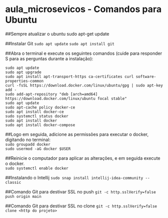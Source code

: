 # aula_microsevicos - Comandos para Ubuntu 

##Sempre atualizar o ubuntu
sudo apt-get update

##Instalar Git 
```sudo apt update```
```sudo apt install git```

##Abra o terminal e execute os seguintes comandos (cuide para responder S para as perguntas durante a instalação):

```sudo apt update```  
```sudo apt upgrade```  
```sudo apt install apt-transport-https ca-certificates curl software-properties-common```  
```curl -fsSL https://download.docker.com/linux/ubuntu/gpg | sudo apt-key add -```  
```sudo add-apt-repository "deb [arch=amd64] https://download.docker.com/linux/ubuntu focal stable"```  
```sudo apt update```  
```sudo apt-cache policy docker-ce```  
```sudo apt install docker-ce```  
```sudo systemctl status docker```  
```sudo apt install docker```  
```sudo apt install docker-compose```  
  

##Logo em seguida, adicione as permissões para executar o docker, digitando no terminal:  
```sudo groupadd docker```  
```sudo usermod -aG docker $USER```  


##Reinicie o computador para aplicar as alterações, e em seguida execute o docker.  
```sudo systemctl enable docker```

##Instalando o Intellij 
```sudo snap install intellij-idea-community --classic```

##Comando Git para destivar SSL no push 
```git -c http.sslVerify=false push origin main```

##Comando Git para destivar SSL no clone 
```git -c http.sslVerify=false clone <http do projeto>```
